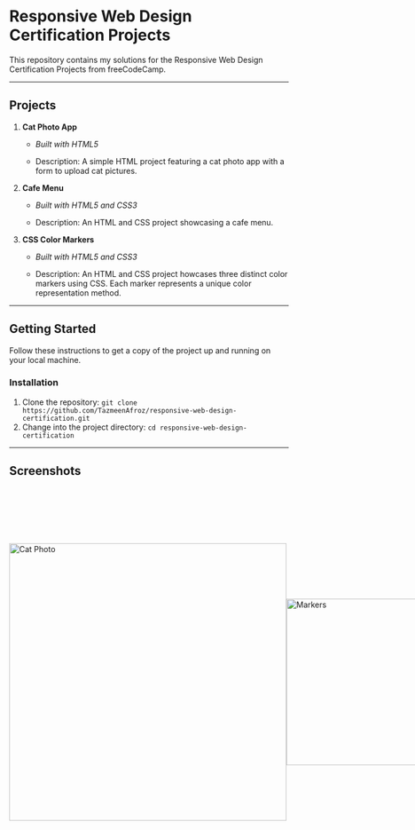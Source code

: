 # Responsive Web Design Certification Projects

This repository contains my solutions for the Responsive Web Design Certification Projects from freeCodeCamp.

---

## Projects

1. **Cat Photo App**  
   - *Built with HTML5*
  
   - Description: A simple HTML project featuring a cat photo app with a form to upload cat pictures.

2. **Cafe Menu**
   - *Built with HTML5 and CSS3*
 
   - Description: An HTML and CSS project showcasing a cafe menu.

3. **CSS Color Markers**
   - *Built with HTML5 and CSS3*

   - Description: An HTML and CSS project  howcases three distinct color markers using CSS. Each marker represents a unique color representation method.
---

## Getting Started

Follow these instructions to get a copy of the project up and running on your local machine.


### Installation

1. Clone the repository: `git clone https://github.com/TazmeenAfroz/responsive-web-design-certification.git`
2. Change into the project directory: `cd responsive-web-design-certification`

---


## Screenshots
<div style="display: flex; justify-content: space-around; align-items: center;">
    <img src="https://raw.githubusercontent.com/TazmeenAfroz/Web-Development-Projects/main/images/catphoto.png" alt="Cat Photo" width="500";"/>
     <img src="https://raw.githubusercontent.com/TazmeenAfroz/Web-Development-Projects/main/CSS-color%20Markers/Screenshot%20from%202024-01-04%2022-11-43.png" alt="Markers" width="300";"/>
   <img src="https://raw.githubusercontent.com/TazmeenAfroz/Web-Development-Projects/main/images/menu.png" alt="Menu Image" width="700" style="max-width:100%;"/>
   
</div>

